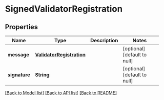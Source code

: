 # SignedValidatorRegistration
## Properties

| Name | Type | Description | Notes |
|------------ | ------------- | ------------- | -------------|
| **message** | [**ValidatorRegistration**](ValidatorRegistration.md) |  | [optional] [default to null] |
| **signature** | **String** |  | [optional] [default to null] |

[[Back to Model list]](../README.md#documentation-for-models) [[Back to API list]](../README.md#documentation-for-api-endpoints) [[Back to README]](../README.md)


